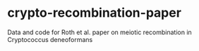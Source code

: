 # crypto-recombination-paper
Data and code for Roth et al. paper on meiotic recombination in Cryptococcus deneoformans 
